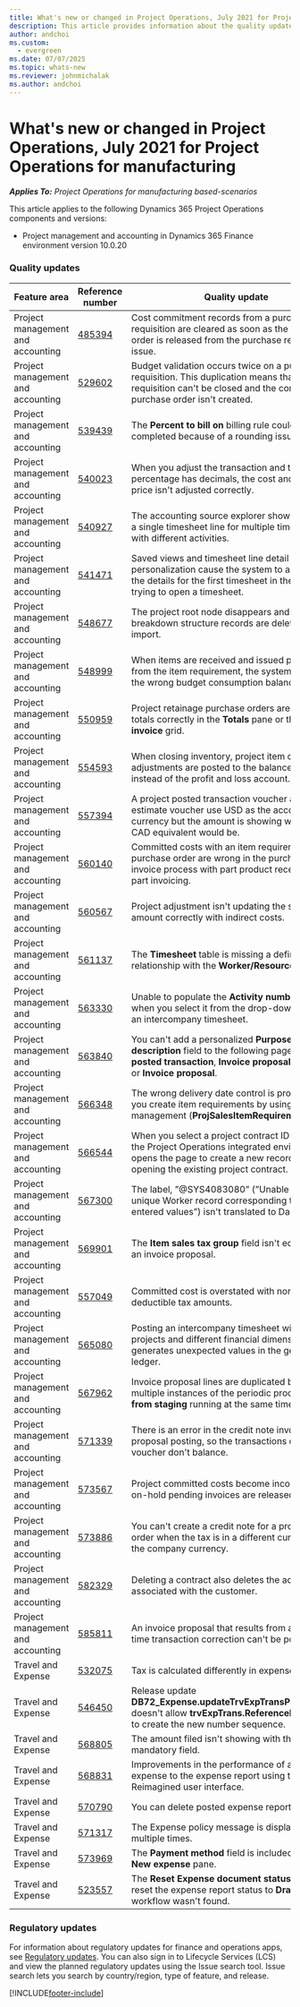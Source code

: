 ```yaml
---
title: What's new or changed in Project Operations, July 2021 for Project Operations for manufacturing
description: This article provides information about the quality updates available in the July 2021 release of Project Operations for manufacturing.
author: andchoi
ms.custom:
  - evergreen
ms.date: 07/07/2025
ms.topic: whats-new
ms.reviewer: johnmichalak
ms.author: andchoi
---
```


# What's new or changed in Project Operations, July 2021 for Project Operations for manufacturing

_**Applies To:** Project Operations for manufacturing based-scenarios_

This article applies to the following Dynamics 365 Project Operations components and versions:

- Project management and accounting in Dynamics 365 Finance environment version 10.0.20
 
### Quality updates
                                                                                                                                                                                  
| Feature area                      | Reference number| Quality update                                                                                                                                                                          |
|-----------------------------------|--------|---------------------------------------------------------------------------------------------------------------------------------------------------------------------------------|
| Project management and accounting | [485394](https://fix.lcs.dynamics.com/Issue/Details/?bugId=485394) | Cost commitment records from a purchase requisition are cleared as soon as the purchase order is released from the purchase requisition issue.                                                                           |
| Project management and accounting | [529602](https://fix.lcs.dynamics.com/Issue/Details/?bugId=529602) | Budget validation occurs twice on a purchase requisition. This duplication means that the requisition can't be closed and the corresponding purchase order isn't created.                                                                                                                        |
| Project management and accounting | [539439](https://fix.lcs.dynamics.com/Issue/Details/?bugId=539439) | The **Percent to bill on** billing rule couldn't be completed because of a rounding issue.                                                                              |
| Project management and accounting | [540023](https://fix.lcs.dynamics.com/Issue/Details/?bugId=540023) | When you adjust the transaction and the percentage has decimals, the cost and sales price isn't adjusted correctly.                                      |
| Project management and accounting | [540927](https://fix.lcs.dynamics.com/Issue/Details/?bugId=540927) | The accounting source explorer shows hours for a single timesheet line for multiple timesheet lines with different activities.                                      |
| Project management and accounting | [541471](https://fix.lcs.dynamics.com/Issue/Details/?bugId=541471) | Saved views and timesheet line detail personalization cause the system to always open the details for the first timesheet in the list when trying to open a timesheet.  |
| Project management and accounting | [548677](https://fix.lcs.dynamics.com/Issue/Details/?bugId=548677) | The project root node disappears and work breakdown structure records are deleted after import.                                                                                             |
| Project management and accounting | [548999](https://fix.lcs.dynamics.com/Issue/Details/?bugId=548999) | When items are received and issued partially from the item   requirement, the system updates the wrong budget consumption balance. |
| Project management and accounting | [550959](https://fix.lcs.dynamics.com/Issue/Details/?bugId=550959) | Project retainage purchase orders aren't showing totals correctly in the **Totals** pane or the **Pending invoice** grid.                                                                  |
| Project management and accounting | [554593](https://fix.lcs.dynamics.com/Issue/Details/?bugId=554593) | When closing inventory, project item cost adjustments are posted to the balance account instead of the profit and loss account.                                                            |
| Project management and accounting | [557394](https://fix.lcs.dynamics.com/Issue/Details/?bugId=557394) | A project posted transaction voucher and an estimate voucher use USD as the accounting currency but the amount is showing what the CAD equivalent would be.              |
| Project management and accounting | [560140](https://fix.lcs.dynamics.com/Issue/Details/?bugId=560140) | Committed costs with an item requirement and purchase order are   wrong in the purchase order invoice process with part product receipt and part invoicing.       |
| Project management and accounting | [560567](https://fix.lcs.dynamics.com/Issue/Details/?bugId=560567) | Project adjustment isn't updating the sales amount correctly with   indirect costs.                                                                                    |
| Project management and accounting | [561137](https://fix.lcs.dynamics.com/Issue/Details/?bugId=561137) | The **Timesheet** table is missing a defined relationship with the **Worker/Resource** view.                                                                                   |
| Project management and accounting | [563330](https://fix.lcs.dynamics.com/Issue/Details/?bugId=563330) | Unable to populate the **Activity number** field when you select it from the drop-down menu for an intercompany timesheet.                                                                 |
| Project management and accounting | [563840](https://fix.lcs.dynamics.com/Issue/Details/?bugId=563840) | You can't add a personalized **Purpose** or **Activity description** field to the following pages: **Project posted transaction**, **Invoice proposal creation**, or **Invoice proposal**.  |
| Project management and accounting | [566348](https://fix.lcs.dynamics.com/Issue/Details/?bugId=566348) | The wrong delivery date control is provided when you create item requirements by using data management (**ProjSalesItemRequirementEntity**).                                              |
| Project management and accounting | [566544](https://fix.lcs.dynamics.com/Issue/Details/?bugId=566544) | When you select a project contract ID in Finance, the Project Operations integrated environment opens the page to create a new record instead of opening the existing project contract.                                                                                                                 |
| Project management and   accounting | [567300](https://fix.lcs.dynamics.com/Issue/Details/?bugId=567300) |  The label, ”@SYS4083080” (”Unable to find a unique Worker record   corresponding to the entered values”) isn't translated to Danish.                                |
| Project management and accounting | [569901](https://fix.lcs.dynamics.com/Issue/Details/?bugId=569901) | The **Item sales tax group** field isn't editable on an invoice proposal.                                                                               |
| Project management and accounting | [557049](https://fix.lcs.dynamics.com/Issue/Details/?bugId=557049) | Committed cost is overstated with non-deductible tax amounts.                                                                                                    |
| Project management and accounting | [565080](https://fix.lcs.dynamics.com/Issue/Details/?bugId=565080) | Posting an intercompany timesheet with multiple projects and   different financial dimensions generates unexpected values in the general ledger.                             |
| Project management and accounting | [567962](https://fix.lcs.dynamics.com/Issue/Details/?bugId=567962) | Invoice proposal lines are duplicated because of multiple instances of the periodic process, **Import from staging** running at the same time.                                      |
| Project management and accounting | [571339](https://fix.lcs.dynamics.com/Issue/Details/?bugId=571339) | There is an error in the credit note invoice proposal posting, so the   transactions on the voucher don't balance.    |
| Project management and accounting | [573567](https://fix.lcs.dynamics.com/Issue/Details/?bugId=573567) | Project committed costs become incorrect after on-hold pending invoices are released.                                                                             |
| Project management and   accounting | [573886](https://fix.lcs.dynamics.com/Issue/Details/?bugId=573886) | You can't create a credit note for a project sales order when the tax is in a different currency than the company currency.                                      |
| Project management and accounting | [582329](https://fix.lcs.dynamics.com/Issue/Details/?bugId=582329) | Deleting a contract also deletes the address associated with the customer.                                                                                     |
| Project management and accounting | [585811](https://fix.lcs.dynamics.com/Issue/Details/?bugId=585811) | An invoice proposal that results from a negative time transaction correction can't be posted.                                                                    |
| Travel and Expense                  | [532075](https://fix.lcs.dynamics.com/Issue/Details/?bugId=532075) | Tax is calculated differently in expense reports.                                                                                                                  |
| Travel and Expense                  | [546450](https://fix.lcs.dynamics.com/Issue/Details/?bugId=546450) | Release update **DB72_Expense.updateTrvExpTransProjTransId()**   doesn't allow **trvExpTrans.ReferenceDataAreaId** to create the new number sequence.                    |
| Travel and Expense                  | [568805](https://fix.lcs.dynamics.com/Issue/Details/?bugId=568805) | The amount filed isn't showing with the mandatory field.                                                                                                             |
| Travel and Expense                  | [568831](https://fix.lcs.dynamics.com/Issue/Details/?bugId=568831) | Improvements in the performance of attaching an expense to the expense report using the Expense Reimagined user interface.                                                            |
| Travel and Expense                  | [570790](https://fix.lcs.dynamics.com/Issue/Details/?bugId=570790) | You can delete posted expense reports.                                                                                           |
| Travel and Expense                  | [571317](https://fix.lcs.dynamics.com/Issue/Details/?bugId=571317) | The Expense policy message is displayed multiple times.                                                                                                       |
| Travel and Expense                  | [573969](https://fix.lcs.dynamics.com/Issue/Details/?bugId=573969) | The **Payment method** field is included on the **New expense** pane.                                                                                                      |
| Travel and Expense                  | [523557](https://fix.lcs.dynamics.com/Issue/Details/?bugId=523557) | The **Reset Expense document status** tool should reset the expense report status to **Draft** if the workflow wasn't found. 

### Regulatory updates
For information about regulatory updates for finance and operations apps, see [Regulatory updates](/dynamics365/finance/localizations/regulatory-updates). You can also sign in to Lifecycle Services (LCS) and view the planned regulatory updates using the Issue search tool. Issue search lets you search by country/region, type of feature, and release.


[!INCLUDE[footer-include](../../includes/footer-banner.md)]
